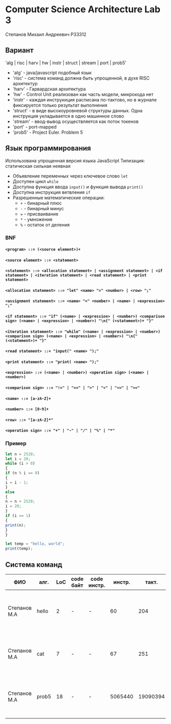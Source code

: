 # Computer Science Architecture Lab 3

Степанов Михаил Андреевич P33312

## Вариант

'alg | risc | harv | hw | instr | struct | stream | port | prob5'

* 'alg' - java/javascript подобный язык
* 'risc' - система команд должна быть упрощенной, в духе RISC архитектур
* 'harv' - Гарвардская архитектура
* 'hw' - Control Unit реализован как часть модели, микрокода нет
* 'instr' - каждая инструкиция расписана по-тактово, но в журнале фиксируется только результат выполнения
* 'struct' - в виде высокоуровневой структуры данных. Одна инструкция укладывается в одно машинное слово
* 'stream' - ввод-вывод осуществляется как поток токенов
* 'port' - port-mapped
* 'prob5' - Project Euler. Problem 5

## Язык программирования

Использована упрощенная версия языка JavaScript
Типизация: статическая сильная неявная

* Объявление переменных через ключевое слово `let`
* Доступен цикл `while`
* Доступна функция ввода `input()` и функция вывода `print()`
* Доступна инструкция ветвления `if`
* Разрешенные математические операции:
  * `+` - бинарный плюс
  * `-` -  бинарный минус
  * `=` - присваивание
  * `*` - умножение
  * `%` - остаток от деления

### BNF

#### `<program> ::= (<source element>)+`
#### `<source element> ::= <statement>`
#### `<statement> ::= <allocation statement> | <assignment statement> | <if statement> | <iteration statement> | <read statement> | <print statement>`
#### `<allocation statement> ::= "let" <name> "=" <number> | <row> ";"`
#### `<assignment statement> ::= <name> "=" <number> | <name> | <expression> ";"`
#### `<if statement> ::= "if" (<name> | <expression> | <number>) <comparison sign> (<name> | <expression> | <number>) "\n{" (<statement>)+ "}"`
#### `<iteration statement> ::= "while" (<name> | <expression> | <number>) <comparison sign> (<name> | <expression> | <number>) "\n{" (<statement>)+ "}"`
#### `<read statement> ::= "input(" <name> ");"`
#### `<print statement> ::= "print( <name> ");"`
#### `<expression> ::= (<name> | <number>) <operation sign> (<name> | <number>)`
#### `<comparison sign> ::= "!=" | "==" | ">" | "<" | "<=" | ">="`
#### `<name> ::= [a-zA-Z]+`
#### `<number> ::= [0-9]+`
#### `<row> ::= "[a-zA-Z]*"`
#### `<operation sign> ::= "+" | "-" | "/" | "%" | "*"`

### Пример
```javascript
let n = 2520;
let i = 20;
while (i > 0)
{
if (n % i == 0)
{
i = i - 1;
}
else
{
n = n + 2520;
i = 20;
}
if (i == 1)
{
print(n);
}
}
```

```javascript
let temp = "hello, world";
print(temp);
```

## Система команд


| ФИО          | алг.  | LoC | code байт | code инстр. | инстр.   | такт.    | вариант                                                          |
|--------------|-------|-----|-----------|-------------|----------|----------|------------------------------------------------------------------|
| Степанов М.А | hello | 2   | -         | -           | 60       | 204      | `alg - risc - harv- hw - instr - struct - stream - port - prob5` | 
| Степанов М.А | cat   | 7   | -         | -           | 67       | 251      | `alg - risc - harv- hw - instr - struct - stream - port - prob5` |
| Степанов М.А | prob5 | 18  | -         | -           | 5065440  | 19090394 | `alg - risc - harv- hw - instr - struct - stream - port - prob5` |
